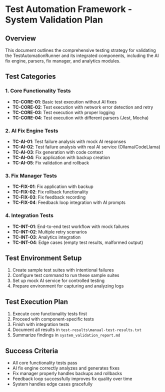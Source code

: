 # Test Automation Framework - System Validation Plan

## Overview
This document outlines the comprehensive testing strategy for validating the TestAutomationRunner and its integrated components, including the AI fix engine, parsers, fix manager, and analytics modules.

## Test Categories

### 1. Core Functionality Tests
- **TC-CORE-01**: Basic test execution without AI fixes
- **TC-CORE-02**: Test execution with network error detection and retry
- **TC-CORE-03**: Test execution with proper logging
- **TC-CORE-04**: Test execution with different parsers (Jest, Mocha)

### 2. AI Fix Engine Tests
- **TC-AI-01**: Test failure analysis with mock AI responses
- **TC-AI-02**: Test failure analysis with real AI service (Ollama/CodeLlama)
- **TC-AI-03**: Fix generation with code context
- **TC-AI-04**: Fix application with backup creation
- **TC-AI-05**: Fix validation and rollback

### 3. Fix Manager Tests
- **TC-FIX-01**: Fix application with backup
- **TC-FIX-02**: Fix rollback functionality
- **TC-FIX-03**: Fix feedback recording
- **TC-FIX-04**: Feedback loop integration with AI prompts

### 4. Integration Tests
- **TC-INT-01**: End-to-end test workflow with mock failures
- **TC-INT-02**: Multiple retry scenarios
- **TC-INT-03**: Analytics integration
- **TC-INT-04**: Edge cases (empty test results, malformed output)

## Test Environment Setup
1. Create sample test suites with intentional failures
2. Configure test command to run these sample suites
3. Set up mock AI service for controlled testing
4. Prepare environment for capturing and analyzing logs

## Test Execution Plan
1. Execute core functionality tests first
2. Proceed with component-specific tests
3. Finish with integration tests
4. Document all results in `test-results\manual-test-results.txt`
5. Summarize findings in `system_validation_report.md`

## Success Criteria
- All core functionality tests pass
- AI fix engine correctly analyzes and generates fixes
- Fix manager properly handles backups and rollbacks
- Feedback loop successfully improves fix quality over time
- System handles edge cases gracefully
